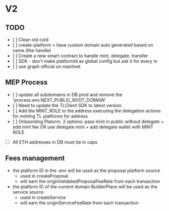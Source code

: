 # V2

## TODO

- [ ] Clean old cold
- [ ] create-platform > have custom domain auto generated based on name (like handle)
- [ ] Create a new smart contract to handle mint, delegate, transfer
- [ ] SDK - don't make platformId as global config but ask it for every tx
- [ ] use graph official on maintnet


## MEP Process

- [ ] update all subdomains in DB prod and remove the 'process.env.NEXT_PUBLIC_ROOT_DOMAIN'
- [ ] Need to update the TLClient SDK to latest version
- [ ] Add the MINT_ROLE to the address executing the delegation actions for minting TL platforms for address
- [ ] Onbaording Platorm. 2 options: pass mint in public without delegate + add mint fee OR use delegate mint + add delegate wallet with MINT ROLE
- [ ] All ETH addresses in DB must be in caps

## Fees management

- the platform ID in the .env will be used as the proposal platform source
    - used in createProposal
    - will earn the originValidatedProposalFeeRate from each transaction
- the platform ID of the current domain BuilderPlace will be used as the service source
    - used in createService
    - will earn the originServiceFeeRate from each transaction